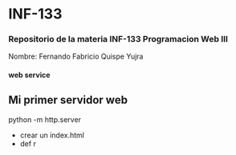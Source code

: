 # INF-133
### Repositorio de la materia INF-133 Programacion Web III
Nombre: Fernando Fabricio Quispe Yujra
#### web service
## Mi primer servidor web
python -m http.server

- crear un index.html
- def r